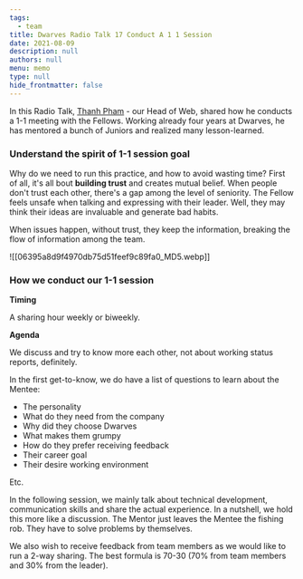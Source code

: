 ```yaml
---
tags: 
  - team
title: Dwarves Radio Talk 17 Conduct A 1 1 Session
date: 2021-08-09
description: null
authors: null
menu: memo
type: null
hide_frontmatter: false
---
```


In this Radio Talk, [Thanh Pham](https://github.com/zlatanpham) - our Head of Web, shared how he conducts a 1-1 meeting with the Fellows. Working already four years at Dwarves, he has mentored a bunch of Juniors and realized many lesson-learned.

### Understand the spirit of 1-1 session goal
Why do we need to run this practice, and how to avoid wasting time? First of all, it's all bout **building trust** and creates mutual belief. When people don't trust each other, there's a gap among the level of seniority. The Fellow feels unsafe when talking and expressing with their leader. Well, they may think their ideas are invaluable and generate bad habits.

When issues happen, without trust, they keep the information, breaking the flow of information among the team.

![[06395a8d9f4970db75d51feef9c89fa0_MD5.webp]]

### How we conduct our 1-1 session
**Timing**

A sharing hour weekly or biweekly.

**Agenda**

We discuss and try to know more each other, not about working status reports, definitely.

In the first get-to-know, we do have a list of questions to learn about the Mentee:

* The personality
* What do they need from the company
* Why did they choose Dwarves
* What makes them grumpy
* How do they prefer receiving feedback
* Their career goal
* Their desire working environment

Etc.

In the following session, we mainly talk about technical development, communication skills and share the actual experience. In a nutshell, we hold this more like a discussion. The Mentor just leaves the Mentee the fishing rob. They have to solve problems by themselves.

We also wish to receive feedback from team members as we would like to run a 2-way sharing. The best formula is 70-30 (70% from team members and 30% from the leader).
